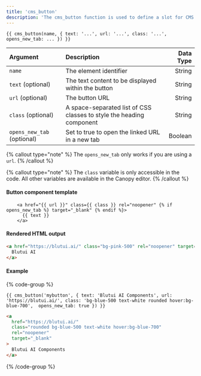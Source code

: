 ```yaml
---
title: 'cms_button'
description: 'The cms_button function is used to define a slot for CMS driven button content, editable using Blutui Canopy.'
---
```


```canvas {% process=false %}
{{ cms_button(name, { text: '...', url: '...', class: '...', opens_new_tab: ... }) }}
```

| Argument                   | Description                                                          | Data Type |
| :------------------------- | :------------------------------------------------------------------- | --------: |
| `name`                     | The element identifier                                               |    String |
| `text` (optional)          | The text content to be displayed within the button                   |    String |
| `url` (optional)           | The button URL                                                       |    String |
| `class` (optional)         | A space-separated list of CSS classes to style the heading component |    String |
| `opens_new_tab` (optional) | Set to true to open the linked URL in a new tab                      |   Boolean |

{% callout type="note" %}
The `opens_new_tab` only works if you are using a `url`.
{% /callout %}

{% callout type="note" %}
The `class` variable is only accessible in the code. All other variables are available in the Canopy editor.
{% /callout %}

#### Button component template

```canvas {% process=false %}
    <a href="{{ url }}" class={{ class }} rel="noopener" {% if opens_new_tab %} target="_blank" {% endif %}>
      {{ text }}
    </a>
```

#### Rendered HTML output

```html {% process=false %}
<a href="https://blutui.ai/" class="bg-pink-500" rel="noopener" target="_blank">
  Blutui AI
</a>
```

#### Example

{% code-group %}

```canvas {% process=false filename="index.html" %}
{{ cms_button('mybutton', { text: 'Blutui AI Components', url: 'https://blutui.ai/', class: 'bg-blue-500 text-white rounded hover:bg-blue-700',  opens_new_tab: true }) }}
```

```html {% process=false filename="Output" %}
<a
  href="https://blutui.ai/"
  class="rounded bg-blue-500 text-white hover:bg-blue-700"
  rel="noopener"
  target="_blank"
>
  Blutui AI Components
</a>
```

{% /code-group %}
